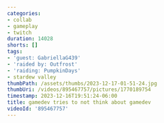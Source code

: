 ```yaml
---
categories:
- collab
- gameplay
- twitch
duration: 14028
shorts: []
tags:
- 'guest: GabriellaG439'
- 'raided by: Outfrost'
- 'raiding: PumpkinDays'
- stardew valley
thumbPath: /assets/thumbs/2023-12-17-01-51-24.jpg
thumbUri: /videos/895467757/pictures/1770189754
timestamp: 2023-12-16T19:51:24-06:00
title: gamedev tries to not think about gamedev
videoId: '895467757'
---
```


